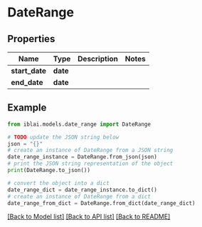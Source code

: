 # DateRange


## Properties

Name | Type | Description | Notes
------------ | ------------- | ------------- | -------------
**start_date** | **date** |  | 
**end_date** | **date** |  | 

## Example

```python
from iblai.models.date_range import DateRange

# TODO update the JSON string below
json = "{}"
# create an instance of DateRange from a JSON string
date_range_instance = DateRange.from_json(json)
# print the JSON string representation of the object
print(DateRange.to_json())

# convert the object into a dict
date_range_dict = date_range_instance.to_dict()
# create an instance of DateRange from a dict
date_range_from_dict = DateRange.from_dict(date_range_dict)
```
[[Back to Model list]](../README.md#documentation-for-models) [[Back to API list]](../README.md#documentation-for-api-endpoints) [[Back to README]](../README.md)


